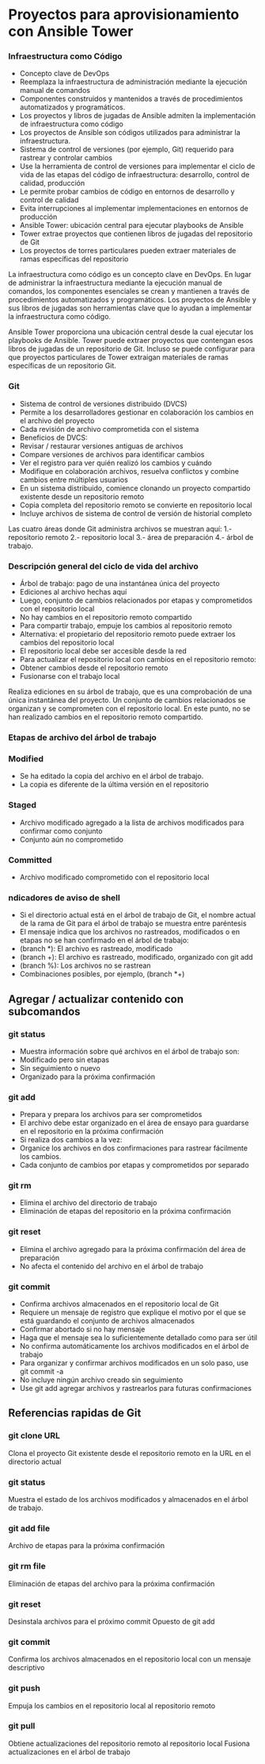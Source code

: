 # Proyectos para aprovisionamiento con Ansible Tower

### Infraestructura como Código
* Concepto clave de DevOps
* Reemplaza la infraestructura de administración mediante la ejecución manual de comandos
* Componentes construidos y mantenidos a través de procedimientos automatizados y programáticos.
* Los proyectos y libros de jugadas de Ansible admiten la implementación de infraestructura como código
* Los proyectos de Ansible son códigos utilizados para administrar la infraestructura.
* Sistema de control de versiones (por ejemplo, Git) requerido para rastrear y controlar cambios
* Use la herramienta de control de versiones para implementar el ciclo de vida de las etapas del código de infraestructura: desarrollo, control de calidad, producción
* Le permite probar cambios de código en entornos de desarrollo y control de calidad
* Evita interrupciones al implementar implementaciones en entornos de producción
* Ansible Tower: ubicación central para ejecutar playbooks de Ansible
* Tower extrae proyectos que contienen libros de jugadas del repositorio de Git
* Los proyectos de torres particulares pueden extraer materiales de ramas específicas del repositorio

La infraestructura como código es un concepto clave en DevOps. En lugar de administrar la infraestructura mediante la ejecución manual de comandos, los componentes esenciales se crean y mantienen a través de procedimientos automatizados y programáticos. Los proyectos de Ansible y sus libros de jugadas son herramientas clave que lo ayudan a implementar la infraestructura como código.

Ansible Tower proporciona una ubicación central desde la cual ejecutar los playbooks de Ansible. Tower puede extraer proyectos que contengan esos libros de jugadas de un repositorio de Git. Incluso se puede configurar para que proyectos particulares de Tower extraigan materiales de ramas específicas de un repositorio Git.

### Git
* Sistema de control de versiones distribuido (DVCS)
* Permite a los desarrolladores gestionar en colaboración los cambios en el archivo del proyecto
* Cada revisión de archivo comprometida con el sistema
* Beneficios de DVCS:
* Revisar / restaurar versiones antiguas de archivos
* Compare versiones de archivos para identificar cambios
* Ver el registro para ver quién realizó los cambios y cuándo
* Modifique en colaboración archivos, resuelva conflictos y combine cambios entre múltiples usuarios
* En un sistema distribuido, comience clonando un proyecto compartido existente desde un repositorio remoto
* Copia completa del repositorio remoto se convierte en repositorio local
* Incluye archivos de sistema de control de versión de historial completo

Las cuatro áreas donde Git administra archivos se muestran aquí: 
1.- repositorio remoto 
2.- repositorio local
3.- área de preparación
4.- árbol de trabajo.


### Descripción general del ciclo de vida del archivo
* Árbol de trabajo: pago de una instantánea única del proyecto
* Ediciones al archivo hechas aquí
* Luego, conjunto de cambios relacionados por etapas y comprometidos con el repositorio local
* No hay cambios en el repositorio remoto compartido
* Para compartir trabajo, empuje los cambios al repositorio remoto
* Alternativa: el propietario del repositorio remoto puede extraer los cambios del repositorio local
* El repositorio local debe ser accesible desde la red
* Para actualizar el repositorio local con cambios en el repositorio remoto:
* Obtener cambios desde el repositorio remoto
* Fusionarse con el trabajo local

Realiza ediciones en su árbol de trabajo, que es una comprobación de una única instantánea del proyecto. Un conjunto de cambios relacionados se organizan y se comprometen con el repositorio local. En este punto, no se han realizado cambios en el repositorio remoto compartido.

### Etapas de archivo del árbol de trabajo

### Modified
* Se ha editado la copia del archivo en el árbol de trabajo.
* La copia es diferente de la última versión en el repositorio

### Staged
* Archivo modificado agregado a la lista de archivos modificados para confirmar como conjunto
* Conjunto aún no comprometido

### Committed
* Archivo modificado comprometido con el repositorio local

### ndicadores de aviso de shell
* Si el directorio actual está en el árbol de trabajo de Git, el nombre actual de la rama de Git para el árbol de trabajo se muestra entre paréntesis
* El mensaje indica que los archivos no rastreados, modificados o en etapas no se han confirmado en el árbol de trabajo:
* (branch *): El archivo es rastreado, modificado
* (branch +): El archivo es rastreado, modificado, organizado con git add
* (branch %): Los archivos no se rastrean
* Combinaciones posibles, por ejemplo, (branch *+)

## Agregar / actualizar contenido con subcomandos

### git status
* Muestra información sobre qué archivos en el árbol de trabajo son:
* Modificado pero sin etapas
* Sin seguimiento o nuevo
* Organizado para la próxima confirmación

### git add
* Prepara y prepara los archivos para ser comprometidos
* El archivo debe estar organizado en el área de ensayo para guardarse en el repositorio en la próxima confirmación
* Si realiza dos cambios a la vez:
* Organice los archivos en dos confirmaciones para rastrear fácilmente los cambios.
* Cada conjunto de cambios por etapas y comprometidos por separado

### git rm
* Elimina el archivo del directorio de trabajo
* Eliminación de etapas del repositorio en la próxima confirmación

### git reset
* Elimina el archivo agregado para la próxima confirmación del área de preparación
* No afecta el contenido del archivo en el árbol de trabajo

### git commit
* Confirma archivos almacenados en el repositorio local de Git
* Requiere un mensaje de registro que explique el motivo por el que se está guardando el conjunto de archivos almacenados
* Confirmar abortado si no hay mensaje
* Haga que el mensaje sea lo suficientemente detallado como para ser útil
* No confirma automáticamente los archivos modificados en el árbol de trabajo
* Para organizar y confirmar archivos modificados en un solo paso, use git commit -a
* No incluye ningún archivo creado sin seguimiento
* Use git add agregar archivos y rastrearlos para futuras confirmaciones

## Referencias rapidas de Git

### git clone URL
Clona el proyecto Git existente desde el repositorio remoto en la URL en el directorio actual

### git status
 Muestra el estado de los archivos modificados y almacenados en el árbol de trabajo.

### git add file
Archivo de etapas para la próxima confirmación

### git rm file
Eliminación de etapas del archivo para la próxima confirmación

### git reset
Desinstala archivos para el próximo commit
Opuesto de git add

### git commit
Confirma los archivos almacenados en el repositorio local con un mensaje descriptivo

### git push
Empuja los cambios en el repositorio local al repositorio remoto

### git pull
Obtiene actualizaciones del repositorio remoto al repositorio local
Fusiona actualizaciones en el árbol de trabajo
